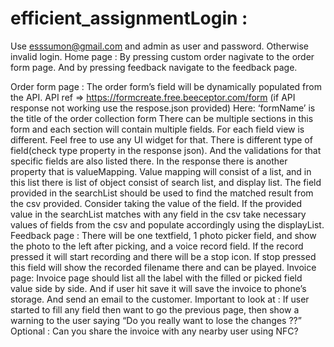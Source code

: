 # efficient_assignmentLogin :
Use esssumon@gmail.com and admin as user and password. Otherwise invalid login.
Home page :
By pressing custom order nagivate to the order form page. And by pressing feedback navigate to the feedback page.
  
Order form page :
The order form’s field will be dynamically populated from the API.
API ref => https://formcreate.free.beeceptor.com/form (if API response not working use the respose.json provided)
Here: ‘formName’ is the title of the order collection form
There can be multiple sections in this form and each section will contain multiple fields.
For each field view is different. Feel free to use any UI widget for that.
There is different type of field(check type property in the response json). And the validations for that specific fields are also listed there.
In the response there is another property that is valueMapping. Value mapping will consist of a list, and in this list there is list of object consist of search list, and display list.
The field provided in the searchList should be used to find the matched result from the csv provided. Consider taking the value of the field.
If the provided value in the searchList matches with any field in the csv take necessary values of fields from the csv and populate accordingly using the displayList.
Feedback page :
There will be one textfield, 1 photo picker field, and show the photo to the left after picking, and a voice record field. If the record pressed it will start recording and there will be a stop icon. If stop pressed this field will show the recorded filename there and can be played.
Invoice page:
Invoice page should list all the label with the filled or picked field value side by side. And if user hit save it will save the invoice to phone’s storage. And send an email to the customer.
Important to look at : If user started to fill any field then want to go the previous page, then show a warning to the user saying “Do you really want to lose the changes ??”
Optional :
Can you share the invoice with any nearby user using NFC?
